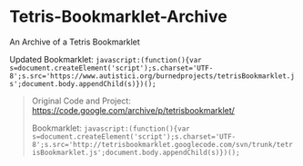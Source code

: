 # Tetris-Bookmarklet-Archive
An Archive of a Tetris Bookmarklet

Updated Bookmarklet: ```javascript:(function(){var s=document.createElement('script');s.charset='UTF-8';s.src='https://www.autistici.org/burnedprojects/tetrisBookmarklet.js';document.body.appendChild(s)})();```

> Original Code and Project: https://code.google.com/archive/p/tetrisbookmarklet/
> 
> Bookmarklet: ```javascript:(function(){var s=document.createElement('script');s.charset='UTF-8';s.src='http://tetrisbookmarklet.googlecode.com/svn/trunk/tetrisBookmarklet.js';document.body.appendChild(s)})();```

